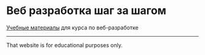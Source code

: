 # Веб разработка шаг за шагом

[Учебные материалы](https://aleksmn.github.io/web-step-by-step/) для курса по веб-разработке

---
That website is for educational purposes only.
